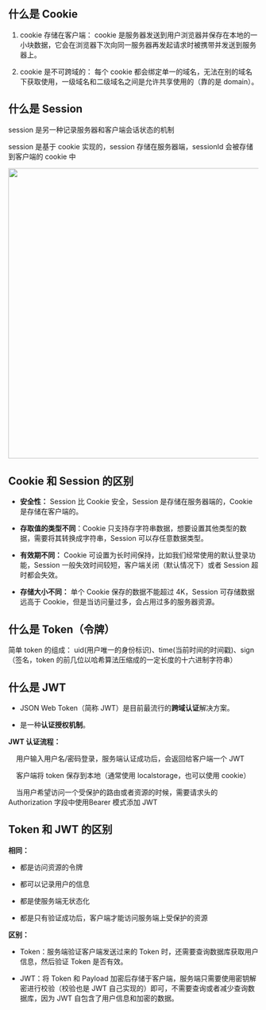 ## 什么是 Cookie

1. cookie 存储在客户端： cookie 是服务器发送到用户浏览器并保存在本地的一小块数据，它会在浏览器下次向同一服务器再发起请求时被携带并发送到服务器上。

2. cookie 是不可跨域的： 每个 cookie 都会绑定单一的域名，无法在别的域名下获取使用，一级域名和二级域名之间是允许共享使用的（靠的是 domain）。

## 什么是 Session

session 是另一种记录服务器和客户端会话状态的机制

session 是基于 cookie 实现的，session 存储在服务器端，sessionId 会被存储到客户端的 cookie 中

<img title="" src="https://imgconvert.csdnimg.cn/aHR0cHM6Ly9tbWJpei5xcGljLmNuL3N6X21tYml6L0hWNHlUSTZQamJLcURpYUJlZnpIRng4S0lIRHJ2YmtIMEQwT2licmpQWlRLOUFKclphRG9UYkdpYWliaWJndVplNGg4WGx2OU1Rc1lTM0Y2Y2FnY0xwN05PN3cvNjQw?x-oss-process=image/format,png" alt="" width="585" data-align="center">

## Cookie 和 Session 的区别

- **安全性：** Session 比 Cookie 安全，Session 是存储在服务器端的，Cookie 是存储在客户端的。

- **存取值的类型不同**：Cookie 只支持存字符串数据，想要设置其他类型的数据，需要将其转换成字符串，Session 可以存任意数据类型。

- **有效期不同：** Cookie 可设置为长时间保持，比如我们经常使用的默认登录功能，Session 一般失效时间较短，客户端关闭（默认情况下）或者 Session 超时都会失效。

- **存储大小不同：** 单个 Cookie 保存的数据不能超过 4K，Session 可存储数据远高于 Cookie，但是当访问量过多，会占用过多的服务器资源。

## 什么是 Token（令牌）

简单 token 的组成： uid(用户唯一的身份标识)、time(当前时间的时间戳)、sign（签名，token 的前几位以哈希算法压缩成的一定长度的十六进制字符串）

## 什么是 JWT

- JSON Web Token（简称 JWT）是目前最流行的**跨域认证**解决方案。

- 是一种**认证授权机制**。

**JWT 认证流程：**

    用户输入用户名/密码登录，服务端认证成功后，会返回给客户端一个 JWT

    客户端将 token 保存到本地（通常使用 localstorage，也可以使用 cookie）

    当用户希望访问一个受保护的路由或者资源的时候，需要请求头的 Authorization 字段中使用Bearer 模式添加 JWT

## Token 和 JWT 的区别

**相同：**

- 都是访问资源的令牌

- 都可以记录用户的信息

- 都是使服务端无状态化

- 都是只有验证成功后，客户端才能访问服务端上受保护的资源

**区别：**

- Token：服务端验证客户端发送过来的 Token 时，还需要查询数据库获取用户信息，然后验证 Token 是否有效。

- JWT：将 Token 和 Payload 加密后存储于客户端，服务端只需要使用密钥解密进行校验（校验也是 JWT 自己实现的）即可，不需要查询或者减少查询数据库，因为 JWT 自包含了用户信息和加密的数据。
